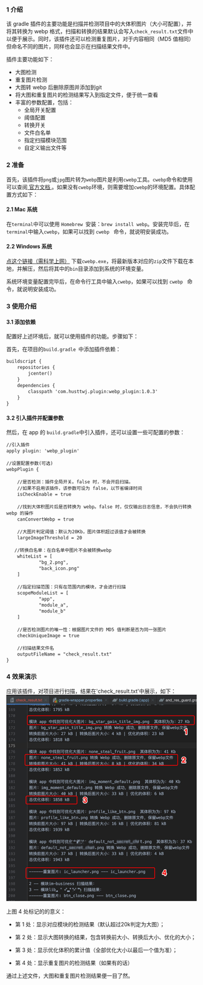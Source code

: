 ### 1 介绍

该 gradle 插件的主要功能是扫描并检测项目中的大体积图片（大小可配置），并将其转换为 webp 格式，扫描和转换的结果默认会写入`check_result.txt`文件中以便于展示。同时，该插件还可以检测重复图片，对于内容相同（MD5 值相同）但命名不同的图片，同样也会显示在扫描结果文件中。

插件主要功能如下：
 - 大图检测
 - 重复图片检测
 - 大图转 webp 后删除原图并添加到git
 - 将大图和重复图片的检测结果写入到指定文件，便于统一查看
 - 丰富的参数配置，包括：
    - 全局开关配置
    - 阈值配置
    - 转换开关
    - 文件白名单
    - 指定扫描模块范围
    - 自定义输出文件等

### 2  准备

首先，该插件将`png`或`jpg`图片转为`webp`图片是利用`cwebp`工具。`cwebp`命令和使用可以查阅[ 官方文档 ](https://developers.google.com/speed/webp/docs/cwebp) 。如果没有`cwebp`环境，则需要增加`cwebp`的环境配置。具体配置方式如下：

#### 2.1 Mac 系统

在`terminal`中可以使用 `Homebrew `安装：`brew install webp`。安装完毕后，在`terminal`中输入`cwebp`，如果可以找到 `cwebp ` 命令，就说明安装成功。

#### 2.2 Windows 系统

[点这个链接（需科学上网）](https://storage.googleapis.com/downloads.webmproject.org/releases/webp/index.html) 下载`cwebp.exe`，将最新版本对应的`zip`文件下载在本地，并解压，然后将其中的`bin`目录添加到系统的环境变量。

系统环境变量配置完毕后，在命令行工具中输入`cwebp`，如果可以找到 `cwebp ` 命令，就说明安装成功。

### 3 使用介绍

#### 3.1 添加依赖

配置好上述环境后，就可以使用插件的功能。步骤如下：

首先，在项目的`build.gradle `中添加插件依赖：

```
buildscript {
    repositories {
        jcenter()
    }
    dependencies {
        classpath 'com.husttwj.plugin:webp_plugin:1.0.3'
    }
}

```


#### 3.2 引入插件并配置参数

然后，在 app 的 `build.gradle`中引入插件，还可以设置一些可配置的参数：

```
//引入插件
apply plugin: 'webp_plugin'

//设置配置参数(可选)
webpPlugin {

    //是否检测：插件全局开关。false 时，不会开启扫描。
    //如果不启用该插件，该参数可设为 false，以节省编译时间
    isCheckEnable = true

    //找到大体积图片后是否转换为 webp。false 时，仅仅输出日志信息，不会执行转换 webp 的操作
    canConvertWebp = true

    //大图片判定阈值：默认为20Kb，图片体积超过该值才会被转换
    largeImageThreshold = 20

   //转换白名单：在白名单中图片不会被转换webp
    whiteList = [
            "bg_2.png",
            "back_icon.png"
    ]

    //指定扫描范围：只有在范围内的模块，才会进行扫描
    scopeModuleList = [
            "app",
            "module_a",
            "module_b"
    ]

    //是否检测图片的唯一性：根据图片文件的 MD5 值判断是否为同一张图片
    checkUniqueImage = true

    //扫描结果文件名
    outputFileName = "check_result.txt"
}

```

### 4 效果演示

应用该插件，对项目进行扫描，结果在'check_result.txt'中展示，如下：
![扫描结果](https://github.com/hust-twj/Resources/blob/master/images/check_result.jpg?raw=true)

上图 4 处标记的的意义：

- 第 1 处：显示对应模块的检测结果（默认超过20k判定为大图）；

- 第 2 处：显示大图转换的结果，包含转换前大小、转换后大小、优化的大小；

- 第 3 处：显示优化体积的累计值（全部优化大小以最后一个值为准）；

- 第 4 处：显示重复图片的检测结果（如果有的话）

通过上述文件，大图和重复图片检测结果便一目了然。
